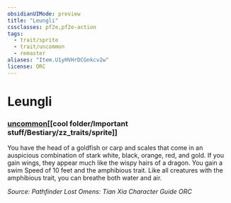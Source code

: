 ```yaml
---
obsidianUIMode: preview
title: "Leungli"
cssclasses: pf2e,pf2e-action
tags:
  - trait/sprite
  - trait/uncommon
  - remaster
aliases: "Item.U1yHVHrDCGnkcv2w"
license: ORC
---
```

# Leungli

### [uncommon](cool%20folder/Important%20stuff/Bestiary/zz_traits/uncommon.md "Uncommon Rarity Trait")[[cool folder/Important stuff/Bestiary/zz_traits/sprite]]






You have the head of a goldfish or carp and scales that come in an auspicious combination of stark white, black, orange, red, and gold. If you gain wings, they appear much like the wispy hairs of a dragon. You gain a swim Speed of 10 feet and the amphibious trait. Like all creatures with the amphibious trait, you can breathe both water and air.

*Source: Pathfinder Lost Omens: Tian Xia Character Guide*
*ORC*